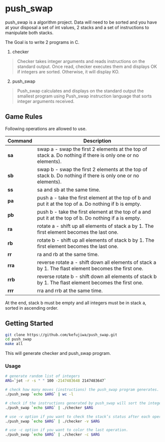 # push_swap
push_swap is a algorithm project. Data will need to be sorted and you have at your disposal a set of int values, 2 stacks and a set of instructions to manipulate both stacks.

The Goal is to write 2 programs in C.

1. checker
> Checker takes integer arguments and reads instructions on the standard output. Once read, checker executes them and displays OK if integers are sorted. Otherwise, it will display KO.

2. push_swap
> Push_swap calculates and displays on the standard output the smallest program using Push_swap instruction language that sorts integer arguments received.

## Game Rules
Following operations are allowed to use.

| Command       | Description                                                                           |
| ------------- | --------------------------------------------------------------------------------------| 
| <b>sa</b>     | swap a - swap the first 2 elements at the top of stack a. Do nothing if there is only one or no elements). |
| <b>sb</b>     | swap b - swap the first 2 elements at the top of stack b. Do nothing if there is only one or no elements). |
| <b>ss</b>     | sa and sb at the same time. |
| <b>pa</b>     | push a - take the first element at the top of b and put it at the top of a. Do nothing if b is empty. |
| <b>pb</b>     | push b - take the first element at the top of a and put it at the top of b. Do nothing if a is empty. |
| <b>ra</b>     | rotate a - shift up all elements of stack a by 1. The first element becomes the last one. |
| <b>rb</b>     | rotate b - shift up all elements of stack b by 1. The first element becomes the last one. |
| <b>rr</b>     | ra and rb at the same time. |
| <b>rra</b>    | reverse rotate a - shift down all elements of stack a by 1. The flast element becomes the first one. |
| <b>rrb</b>    | reverse rotate b - shift down all elements of stack b by 1. The flast element becomes the first one. |
| <b>rrr</b>    | rra and rrb at the same time. |

At the end, stack b must be empty and all integers must be in stack a, sorted in ascending order.

## Getting Started
```bash
git clone https://github.com/kefujiwa/push_swap.git
cd push_swap
make all
```
This will generate checker and push_swap program.

### Usage
```bash
# generate random list of integers
ARG=`jot -r -s " " 100 -2147483648 2147483647`

# check how many moves (instructions) the push_swap program generates.
./push_swap `echo $ARG` | wc -l

# check if the instructions generated by push_swap will sort the integers in ascending order correctly.
./push_swap `echo $ARG` | ./checker $ARG

# use -v option if you want to check the stack’s status after each operation.
./push_swap `echo $ARG` | ./checker -v $ARG

# use -c option if you want to color the last operation.
./push_swap `echo $ARG` | ./checker -c $ARG
```
